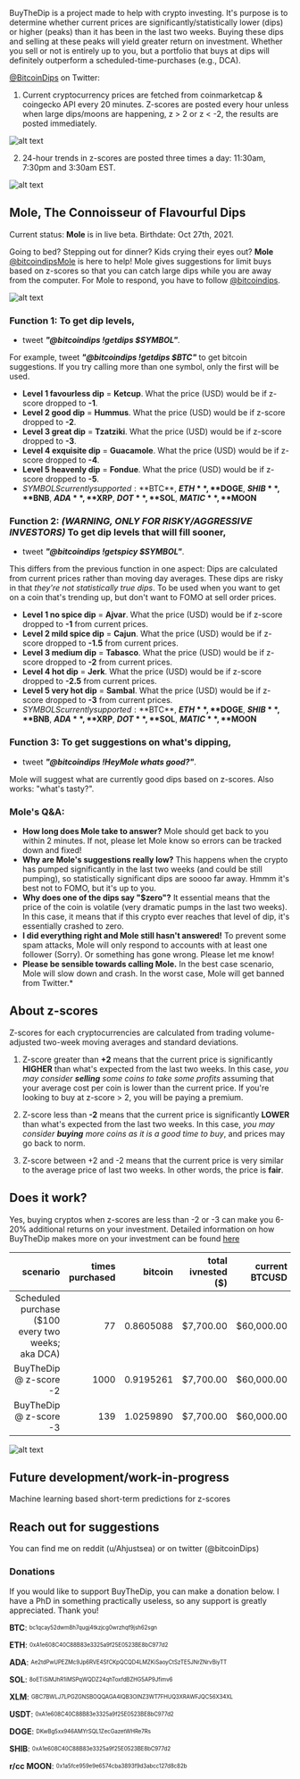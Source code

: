
BuyTheDip is a project made to help with crypto investing. It's purpose is to determine whether current prices are significantly/statistically lower (dips) or higher (peaks) than it has been in the last two weeks. Buying these dips and selling at these peaks will yield greater return on investment. Whether you sell or not is entirely up to you, but a portfolio that buys at dips will definitely outperform a scheduled-time-purchases (e.g., DCA). 

[@BitcoinDips](https://twitter.com/bitcoindips) on Twitter:
1. Current cryptocurrency prices are fetched from coinmarketcap & coingecko API every 20 minutes. Z-scores are posted every hour unless when large dips/moons are happening, z > 2 or z < -2, the results are posted immediately. 

![alt text](https://ahjustsea.github.io/BuyTheDip/z-score_hourly.jpeg)

2. 24-hour trends in z-scores are posted three times a day: 11:30am, 7:30pm and 3:30am EST.

![alt text](https://ahjustsea.github.io/BuyTheDip/z-score_last24hours.gif)



## Mole, The Connoisseur of Flavourful Dips
Current status: **Mole** is in live beta. 
Birthdate: Oct 27th, 2021.

Going to bed? Stepping out for dinner? Kids crying their eyes out? **Mole** [@bitcoindipsMole](https://twitter.com/bitcoindipsMole) is here to help! Mole gives suggestions for limit buys based on z-scores so that you can catch large dips while you are away from the computer. For Mole to respond, you have to follow [@bitcoindips](https://twitter.com/bitcoindips).


![alt text](https://ahjustsea.github.io/BuyTheDip/ToCallMole.png)


### Function 1: To get dip levels, 
  
- tweet ***"@bitcoindips !getdips $SYMBOL"***. 

For example, tweet ***"@bitcoindips !getdips $BTC"*** to get bitcoin suggestions. If you try calling more than one symbol, only the first will be used.

- **Level 1 favourless dip** = **Ketcup**. What the price (USD) would be if z-score dropped to **-1**.
- **Level 2 good dip** = **Hummus**. What the price (USD) would be if z-score dropped to **-2**.
- **Level 3 great dip** = **Tzatziki**. What the price (USD) would be if z-score dropped to **-3**.
- **Level 4 exquisite dip** = **Guacamole**. What the price (USD) would be if z-score dropped to **-4**.
- **Level 5 heavenly dip** = **Fondue**. What the price (USD) would be if z-score dropped to **-5**.
- $SYMBOLS currently supported: **$BTC**, **$ETH**, **$DOGE**, **$SHIB**, **$BNB**, **$ADA**, **$XRP**, **$DOT**, **$SOL**, **$MATIC**, **$MOON**

### Function 2: ***(WARNING, ONLY FOR RISKY/AGGRESSIVE INVESTORS)*** To get dip levels that will fill sooner,

- tweet ***"@bitcoindips !getspicy $SYMBOL"***. 

This differs from the previous function in one aspect: Dips are calculated from current prices rather than moving day averages. These dips are risky in that *they're not statistically true dips*. To be used when you want to get on a coin that's trending up, but don't want to FOMO at sell order prices.  

- **Level 1 no spice dip** = **Ajvar**. What the price (USD) would be if z-score dropped to **-1** from current prices.
- **Level 2 mild spice dip** = **Cajun**. What the price (USD) would be if z-score dropped to **-1.5** from current prices.
- **Level 3 medium dip** = **Tabasco**. What the price (USD) would be if z-score dropped to **-2** from current prices.
- **Level 4 hot dip** = **Jerk**. What the price (USD) would be if z-score dropped to **-2.5** from current prices.
- **Level 5 very hot dip** = **Sambal**. What the price (USD) would be if z-score dropped to **-3** from current prices.
- $SYMBOLS currently supported: **$BTC**, **$ETH**, **$DOGE**, **$SHIB**, **$BNB**, **$ADA**, **$XRP**, **$DOT**, **$SOL**, **$MATIC**, **$MOON**

### Function 3: To get suggestions on what's dipping, 

- tweet ***"@bitcoindips !HeyMole whats good?"***. 

Mole will suggest what are currently good dips based on z-scores. Also works: "what's tasty?".


### Mole's Q&A:

- **How long does Mole take to answer?** Mole should get back to you within 2 minutes. If not, please let Mole know so errors can be tracked down and fixed!
- **Why are Mole's suggestions really low?** This happens when the crypto has pumped significantly in the last two weeks (and could be still pumping), so statistically significant dips are soooo far away. Hmmm it's best not to FOMO, but it's up to you. 
- **Why does one of the dips say "$zero"?** It essential means that the price of the coin is volatile (very dramatic pumps in the last two weeks). In this case, it means that if this crypto ever reaches that level of dip, it's essentially crashed to zero. 
- **I did everything right and Mole still hasn't answered!** To prevent some spam attacks, Mole will only respond to accounts with at least one follower (Sorry). Or something has gone wrong. Please let me know!
- **Please be sensible towards calling Mole.** In the best case scenario, Mole will slow down and crash. In the worst case, Mole will get banned from Twitter.*


## About z-scores

Z-scores for each cryptocurrencies are calculated from trading volume-adjusted two-week moving averages and standard deviations. 

1. Z-score greater than **+2** means that the current price is significantly **HIGHER** than what's expected from the last two weeks. In this case, *you may consider ***selling*** some coins to take some profits* assuming that your average cost per coin is lower than the current price. If you're looking to buy at z-score > 2, you will be paying a premium.

2. Z-score less than **-2** means that the current price is significantly **LOWER** than what's expected from the last two weeks. In this case, *you may consider ***buying*** more coins as it is a good time to buy*, and prices may go back to norm. 

3. Z-score between +2 and -2 means that the current price is very similar to the average price of last two weeks. In other words, the price is **fair**. 


## Does it work?

Yes, buying cryptos when z-scores are less than -2 or -3 can make you 6-20% additional returns on your investment. Detailed information on how BuyTheDip makes more on your investment can be found [here](https://ahjustsea.github.io/BuyTheDip/whythisworks)

scenario |	times purchased |	bitcoin |	total ivnested ($) |	current BTCUSD |	portfolio ($) | profit ($) |	profit (%)
-----: | -----: | -----: | -----: | -----: | -----: | -----: | -----:
Scheduled purchase ($100 every two weeks; aka DCA) |	77 |	0.8605088 |	$7,700.00 |	$60,000.00 |	$51,630.53 |	$43,930.53 |	570.5%
BuyTheDip @ z-score -2 |	1000 |	0.9195261 |	$7,700.00 |	$60,000.00 |	$55,171.56 |	$47,471.56 |	616.5%
BuyTheDip @ z-score -3 |	139 |	1.0259890 |	$7,700.00 |	$60,000.00 |	$61,559.34 |	$53,859.34 |	699.5%

![alt text](https://ahjustsea.github.io/BuyTheDip/BuyTheDip.png)


## Future development/work-in-progress

Machine learning based short-term predictions for z-scores


## Reach out for suggestions

You can find me on reddit (u/Ahjustsea) or on twitter (@bitcoinDips)


### Donations

If you would like to support BuyTheDip, you can make a donation below. I have a PhD in something practically useless, so any support is greatly appreciated. Thank you!

**BTC**: <sub><sup> bc1qcay52dwm8h7qugj4tkzjcg0wrzhqf9jsh62sgn </sub></sup>

**ETH**: <sub><sup> 0xA1e608C40C88B83e3325a9f25E0523BE8bC977d2 </sub></sup>

**ADA**: <sub><sup> Ae2tdPwUPEZMc9Jp6RVE4SfCKpQCQD4LMZKiSaoyCtSzTE5JNrZNrvBiyTT </sub></sup>

**SOL**: <sub><sup> 8oETiSiMJhR1iMSPqWQDZ24qhToxfdBZHG5AP9Jfimv6 </sub></sup>

**XLM**: <sub><sup> GBC7BWLJ7LPGZGNSBOQQAGA4IQB3OINZ3WT7FHUQ3XRAWFJQC56X34XL </sub></sup>

**USDT**: <sub><sup> 0xA1e608C40C88B83e3325a9f25E0523BE8bC977d2 </sub></sup>

**DOGE**: <sub><sup> DKwBg5xx946AMYrSQL1ZecGazetWHRe7Rs </sub></sup>

**SHIB**: <sub><sup> 0xA1e608C40C88B83e3325a9f25E0523BE8bC977d2 </sub></sup>

**r/cc MOON**: <sub><sup> 0x1a5fce959e9e6574cba3893f9d3abcc127d8c82b </sub></sup>
